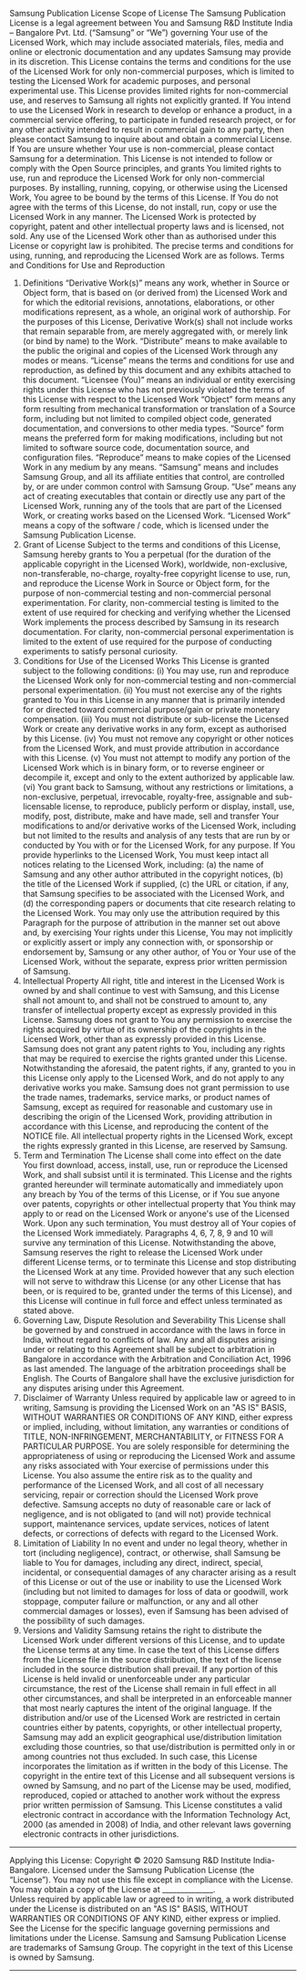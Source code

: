 Samsung Publication License
Scope of License
The Samsung Publication License is a legal agreement between You and Samsung R&D Institute India – Bangalore Pvt. Ltd.  (“Samsung” or “We”) governing Your use of the Licensed Work, which may include associated materials, files, media and online or electronic documentation and any updates Samsung may provide in its discretion. 
This License contains the terms and conditions for the use of the Licensed Work for only non-commercial purposes, which is limited to testing the Licensed Work for academic purposes, and personal experimental use. This License provides limited rights for non-commercial use, and reserves to Samsung all rights not explicitly granted. If You intend to use the Licensed Work in research to develop or enhance a product, in a commercial service offering, to participate in funded research project, or for any other activity intended to result in commercial gain to any party, then please contact Samsung to inquire about and obtain a commercial License. If You are unsure whether Your use is non-commercial, please contact Samsung for a determination. 
This License is not intended to follow or comply with the Open Source principles, and grants You limited rights to use, run and reproduce the Licensed Work for only non-commercial purposes. 
By installing, running, copying, or otherwise using the Licensed Work, You agree to be bound by the terms of this License. If You do not agree with the terms of this License, do not install, run, copy or use the Licensed Work in any manner. The Licensed Work is protected by copyright, patent and other intellectual property laws and is licensed, not sold. Any use of the Licensed Work other than as authorised under this License or copyright law is prohibited. 
The precise terms and conditions for using, running, and reproducing the Licensed Work are as follows. 
Terms and Conditions for Use and Reproduction
1.	Definitions
“Derivative Work(s)” means any work, whether in Source or Object form, that is based on (or derived from) the Licensed Work and for which the editorial revisions, annotations, elaborations, or other modifications represent, as a whole, an original work of authorship. For the purposes of this License, Derivative Work(s) shall not include works that remain separable from, are merely aggregated with, or merely link (or bind by name) to the Work.
“Distribute” means to make available to the public the original and copies of the Licensed Work through any modes or means.
“License” means the terms and conditions for use and reproduction, as defined by this document and any exhibits attached to this document. 
“Licensee (You)” means an individual or entity exercising rights under this License who has not previously violated the terms of this License with respect to the Licensed Work
“Object” form means any form resulting from mechanical transformation or translation of a Source form, including but not limited to compiled object code, generated documentation, and conversions to other media types.
“Source” form means the preferred form for making modifications, including but not limited to software source code, documentation source, and configuration files.
“Reproduce” means to make copies of the Licensed Work in any medium by any means. 
“Samsung” means and includes Samsung Group, and all its affiliate entities that control, are controlled by, or are under common control with Samsung Group. 
“Use” means any act of creating executables that contain or directly use any part of the Licensed Work, running any of the tools that are part of the Licensed Work, or creating works based on the Licensed Work.
“Licensed Work” means a copy of the software / code, which is licensed under the Samsung Publication License. 
2.	Grant of License
Subject to the terms and conditions of this License, Samsung hereby grants to You a perpetual (for the duration of the applicable copyright in the Licensed Work), worldwide, non-exclusive, non-transferable, no-charge, royalty-free copyright license to use, run, and reproduce the License Work in Source or Object form, for the purpose of non-commercial testing and non-commercial personal experimentation. 
For clarity, non-commercial testing is limited to the extent of use required for checking and verifying whether the Licensed Work implements the process described by Samsung in its research documentation. 
 For clarity, non-commercial personal experimentation is limited to the extent of use required for the purpose of conducting experiments to satisfy personal curiosity. 
3.	Conditions for Use of the Licensed Works
This License is granted subject to the following conditions:
(i)	You may use, run and reproduce the Licensed Work only for non-commercial testing and non-commercial personal experimentation. 
(ii)	You must not exercise any of the rights granted to You in this License in any manner that is primarily intended for or directed toward commercial purpose/gain or private monetary compensation.
(iii)	You must not distribute or sub-license the Licensed Work or create any derivative works in any form, except as authorised by this License.
(iv)	You must not remove any copyright or other notices from the Licensed Work, and must provide attribution in accordance with this License. 
(v)	You must not attempt to modify any portion of the Licensed Work which is in binary form, or to reverse engineer or decompile it, except and only to the extent authorized by applicable law. 
(vi)	You grant back to Samsung, without any restrictions or limitations, a non-exclusive, perpetual, irrevocable, royalty-free, assignable and sub-licensable license, to reproduce, publicly perform or display, install, use, modify, post, distribute, make and have made, sell and transfer Your modifications to and/or derivative works of the Licensed Work, including but not limited to the results and analysis of any tests that are run by or conducted by You with or for the Licensed Work, for any purpose. 
If You provide hyperlinks to the Licensed Work, You must keep intact all notices relating to the Licensed Work, including: 
(a)	the name of Samsung and any other author attributed in the copyright notices, 
(b)	the title of the Licensed Work if supplied,
(c)	the URL or citation, if any, that Samsung specifies to be associated with the Licensed Work, and 
(d)	the corresponding papers or documents that cite research relating to the Licensed Work. 
You may only use the attribution required by this Paragraph for the purpose of attribution in the manner set out above and, by exercising Your rights under this License, You may not implicitly or explicitly assert or imply any connection with, or sponsorship or endorsement by, Samsung or any other author, of You or Your use of the Licensed Work, without the separate, express prior written permission of Samsung. 
4.	Intellectual Property 
All right, title and interest in the Licensed Work is owned by and shall continue to vest with Samsung, and this License shall not amount to, and shall not be construed to amount to, any transfer of intellectual property except as expressly provided in this License.
Samsung does not grant to You any permission to exercise the rights acquired by virtue of its ownership of the copyrights in the Licensed Work, other than as expressly provided in this License. 
Samsung does not grant any patent rights to You, including any rights that may be required to exercise the rights granted under this License. Notwithstanding the aforesaid, the patent rights, if any, granted to you in this License only apply to the Licensed Work, and do not apply to any derivative works you make. 
Samsung does not grant permission to use the trade names, trademarks, service marks, or product names of Samsung, except as required for reasonable and customary use in describing the origin of the Licensed Work, providing attribution in accordance with this License, and reproducing the content of the NOTICE file. 
All intellectual property rights in the Licensed Work, except the rights expressly granted in this License, are reserved by Samsung. 
5.	Term and Termination
The License shall come into effect on the date You first download, access, install, use, run or reproduce the Licensed Work, and shall subsist until it is terminated. 
This License and the rights granted hereunder will terminate automatically and immediately upon any breach by You of the terms of this License, or if You sue anyone over patents, copyrights or other intellectual property that You think may apply to or read on the Licensed Work or anyone's use of the Licensed Work. Upon any such termination, You must destroy all of Your copies of the Licensed Work immediately. Paragraphs 4, 6, 7, 8, 9 and 10 will survive any termination of this License.
Notwithstanding the above, Samsung reserves the right to release the Licensed Work under different License terms, or to terminate this License and stop distributing the Licensed Work at any time. Provided however that any such election will not serve to withdraw this License (or any other License that has been, or is required to be, granted under the terms of this License), and this License will continue in full force and effect unless terminated as stated above.
6.	Governing Law, Dispute Resolution and Severability
This License shall be governed by and construed in accordance with the laws in force in India, without regard to conflicts of law. 
Any and all disputes arising under or relating to this Agreement shall be subject to arbitration in Bangalore in accordance with the Arbitration and Conciliation Act, 1996 as last amended. The language of the arbitration proceedings shall be English. 
The Courts of Bangalore shall have the exclusive jurisdiction for any disputes arising under this Agreement.
7.	Disclaimer of Warranty 
Unless required by applicable law or agreed to in writing, Samsung is providing the Licensed Work on an "AS IS" BASIS, WITHOUT WARRANTIES OR CONDITIONS OF ANY KIND, either express or implied, including, without limitation, any warranties or conditions of TITLE, NON-INFRINGEMENT, MERCHANTABILITY, or FITNESS FOR A PARTICULAR PURPOSE. You are solely responsible for determining the appropriateness of using or reproducing the Licensed Work and assume any risks associated with Your exercise of permissions under this License. You also assume the entire risk as to the quality and performance of the Licensed Work, and all cost of all necessary servicing, repair or correction should the Licensed Work prove defective. 
Samsung accepts no duty of reasonable care or lack of negligence, and is not obligated to (and will not) provide technical support, maintenance services, update services, notices of latent defects, or corrections of defects with regard to the Licensed Work.
8.	Limitation of Liability 
In no event and under no legal theory, whether in tort (including negligence), contract, or otherwise, shall Samsung be liable to You for damages, including any direct, indirect, special, incidental, or consequential damages of any character arising as a result of this License or out of the use or inability to use the Licensed Work (including but not limited to damages for loss of data or goodwill, work stoppage, computer failure or malfunction, or any and all other commercial damages or losses), even if Samsung has been advised of the possibility of such damages. 
9.	Versions and Validity
Samsung retains the right to distribute the Licensed Work under different versions of this License, and to update the License terms at any time. 
In case the text of this License differs from the License file in the source distribution, the text of the license included in the source distribution shall prevail. 
If any portion of this License is held invalid or unenforceable under any particular circumstance, the rest of the License shall remain in full effect in all other circumstances, and shall be interpreted in an enforceable manner that most nearly captures the intent of the original language.
If the distribution and/or use of the Licensed Work are restricted in certain countries either by patents, copyrights, or other intellectual property, Samsung may add an explicit geographical use/distribution limitation excluding those countries, so that use/distribution is permitted only in or among countries not thus excluded. In such case, this License incorporates the limitation as if written in the body of this License. 
The copyright in the entire text of this License and all subsequent versions is owned by Samsung, and no part of the License may be used, modified, reproduced, copied or attached to another work without the express prior written permission of Samsung. 
This License constitutes a valid electronic contract in accordance with the Information Technology Act, 2000 (as amended in 2008) of India, and other relevant laws governing electronic contracts in other jurisdictions. 
___________________________

Applying this License:
Copyright © 2020 Samsung R&D Institute India- Bangalore. 
Licensed under the Samsung Publication License (the “License”). You may not use this file except in compliance with the License.
You may obtain a copy of the License at ______________.  
Unless required by applicable law or agreed to in writing, a work distributed under the License is distributed on an "AS IS" BASIS, WITHOUT WARRANTIES OR CONDITIONS OF ANY KIND, either express or implied. See the License for the specific language governing permissions and limitations under the License. 
Samsung and Samsung Publication License are trademarks of Samsung Group. The copyright in the text of this License is owned by Samsung. 
____________________________________________________
